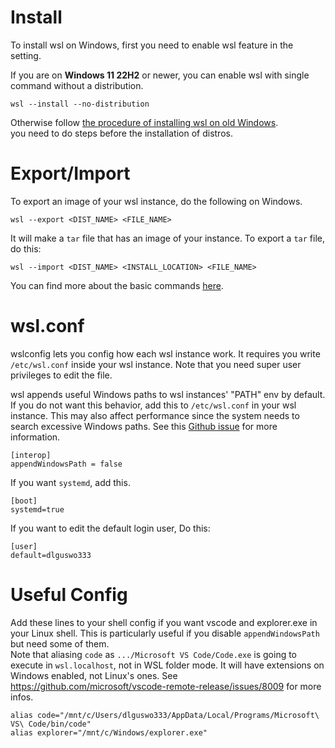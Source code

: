 # Install
To install wsl on Windows, first you need to enable wsl feature in the setting.

If you are on **Windows 11 22H2** or newer, you can enable wsl with single command without a distribution.

```shell
wsl --install --no-distribution
```

Otherwise follow [the procedure of installing wsl on old Windows][install-manual].<br>
you need to do steps before the installation of distros.

# Export/Import
To export an image of your wsl instance, do the following on Windows.
```shell
wsl --export <DIST_NAME> <FILE_NAME>
```

It will make a `tar` file that has an image of your instance.
To export a `tar` file, do this:
```shell
wsl --import <DIST_NAME> <INSTALL_LOCATION> <FILE_NAME>
```

You can find more about the basic commands [here][basic-commands].

# wsl.conf
wslconfig lets you config how each wsl instance work.
It requires you write `/etc/wsl.conf` inside your wsl instance.
Note that you need super user privileges to edit the file.

wsl appends useful Windows paths to wsl instances' "PATH" env by default.
If you do not want this behavior, add this to `/etc/wsl.conf` in your wsl instance.
This may also affect performance since the system needs to search excessive
Windows paths. See this [Github issue][windows-path-issue] for more information.
```shell
[interop]
appendWindowsPath = false
```

If you want `systemd`, add this.

```shell
[boot]
systemd=true
```

If you want to edit the default login user, Do this:

```shell
[user]
default=dlguswo333
```

# Useful Config
Add these lines to your shell config if you want vscode and explorer.exe in your Linux shell.
This is particularly useful if you disable `appendWindowsPath` but need some of them.\
Note that aliasing `code` as `.../Microsoft VS Code/Code.exe` is going to execute in `wsl.localhost`,
not in WSL folder mode. It will have extensions on Windows enabled, not Linux's ones.
See <https://github.com/microsoft/vscode-remote-release/issues/8009> for more infos.

```shell
alias code="/mnt/c/Users/dlguswo333/AppData/Local/Programs/Microsoft\ VS\ Code/bin/code"
alias explorer="/mnt/c/Windows/explorer.exe"
```

[install-manual]: https://learn.microsoft.com/en-us/windows/wsl/install-manual
[basic-commands]: https://learn.microsoft.com/ko-kr/windows/wsl/basic-commands
[windows-path-issue]: https://github.com/microsoft/WSL/issues/4234
